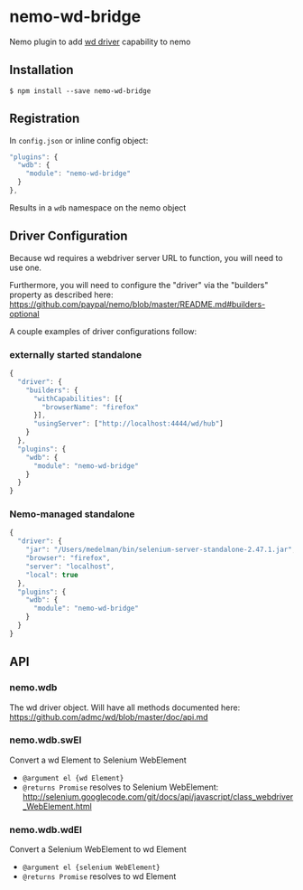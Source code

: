 # nemo-wd-bridge

Nemo plugin to add [wd driver](https://github.com/admc/wd) capability to nemo

## Installation

`$ npm install --save nemo-wd-bridge`

## Registration

In `config.json` or inline config object:

```js
"plugins": {
  "wdb": {
    "module": "nemo-wd-bridge"
  }
},
```

Results in a `wdb` namespace on the nemo object

## Driver Configuration

Because wd requires a webdriver server URL to function, you will need to use one.

Furthermore, you will need to configure the "driver" via the "builders" property as described here:
https://github.com/paypal/nemo/blob/master/README.md#builders-optional

A couple examples of driver configurations follow:

### externally started standalone

```js
{
  "driver": {
    "builders": {
      "withCapabilities": [{
        "browserName": "firefox"
      }],
      "usingServer": ["http://localhost:4444/wd/hub"]
    }
  },
  "plugins": {
    "wdb": {
      "module": "nemo-wd-bridge"
    }
  }
}
```

### Nemo-managed standalone

```js
{
  "driver": {
    "jar": "/Users/medelman/bin/selenium-server-standalone-2.47.1.jar",
    "browser": "firefox",
    "server": "localhost",
    "local": true
  },
  "plugins": {
    "wdb": {
      "module": "nemo-wd-bridge"
    }
  }
}
```

## API

### nemo.wdb

The wd driver object. Will have all methods documented here: https://github.com/admc/wd/blob/master/doc/api.md

### nemo.wdb.swEl

Convert a wd Element to Selenium WebElement

* `@argument el {wd Element}`
* `@returns Promise` resolves to Selenium WebElement: http://selenium.googlecode.com/git/docs/api/javascript/class_webdriver_WebElement.html

### nemo.wdb.wdEl

Convert a Selenium WebElement to wd Element

* `@argument el {selenium WebElement}`
* `@returns Promise` resolves to wd Element



